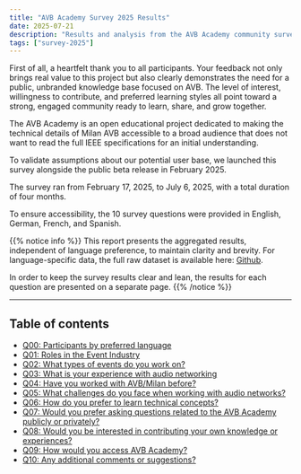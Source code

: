 ```yaml
---
title: "AVB Academy Survey 2025 Results"
date: 2025-07-21
description: "Results and analysis from the AVB Academy community survey 2025"
tags: ["survey-2025"]
---
```


First of all, a heartfelt thank you to all participants. Your feedback not only brings real value to this project but also clearly demonstrates the need for a public, unbranded knowledge base focused on AVB. The level of interest, willingness to contribute, and preferred learning styles all point toward a strong, engaged community ready to learn, share, and grow together.

The AVB Academy is an open educational project dedicated to making the technical details of Milan AVB accessible to a broad audience that does not want to read the full IEEE specifications for an initial understanding.

To validate assumptions about our potential user base, we launched this survey alongside the public beta release in February 2025.

The survey ran from February 17, 2025, to July 6, 2025, with a total duration of four months.

To ensure accessibility, the 10 survey questions were provided in English, German, French, and Spanish.

{{% notice info %}}
This report presents the aggregated results, independent of language preference, to maintain clarity and brevity. For language-specific data, the full raw dataset is available here: [Github](https://github.com/avb-academy/survey-2025).

In order to keep the survey results clear and lean, the results for each question are presented on a separate page.
{{% /notice %}}

---

## Table of contents
- [Q00: Participants by preferred language](q000.md)
- [Q01: Roles in the Event Industry](q001.md)
- [Q02: What types of events do you work on?](q002.md)
- [Q03: What is your experience with audio networking](q003.md)
- [Q04: Have you worked with AVB/Milan before?](q004.md)
- [Q05: What challenges do you face when working with audio networks?](q005.md)
- [Q06: How do you prefer to learn technical concepts?](q006.md)
- [Q07: Would you prefer asking questions related to the AVB Academy publicly or privately?](q007.md)
- [Q08: Would you be interested in contributing your own knowledge or experiences?](q008.md)
- [Q09: How would you access AVB Academy?](q009.md)
- [Q10: Any additional comments or suggestions?](q010.md)
